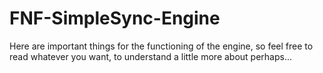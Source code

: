 # FNF-SimpleSync-Engine

Here are important things for the functioning of the engine, so feel free to read whatever you want, to understand a little more about perhaps...
